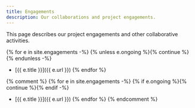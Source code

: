```yaml
---
title: Engagements
description: Our collaborations and project engagements.
---
```

This page describes our project engagements and other collaborative activities.

{% for e in site.engagements -%}
{% unless e.ongoing %}{% continue %}{% endunless -%}
* [{{ e.title }}]({{ e.url }})
{% endfor %}

{% comment %}
{% for e in site.engagements -%}
{% if e.ongoing %}{% continue %}{% endif -%}
* [{{ e.title }}]({{ e.url }})
{% endfor %}
{% endcomment %}
